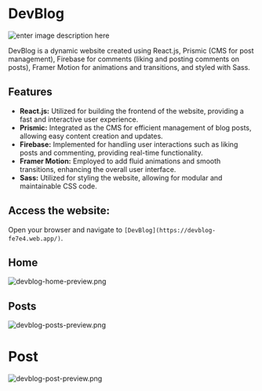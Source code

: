 
# DevBlog
![enter image description here](https://github.com/ViniSCode/DevBlog/blob/main/src/assets/images/devblog-preview.png?raw=true)

DevBlog is a dynamic website created using React.js, Prismic (CMS for post management), Firebase for comments (liking and posting comments on posts), Framer Motion for animations and transitions, and styled with Sass.

## Features

- **React.js:** Utilized for building the frontend of the website, providing a fast and interactive user experience.
- **Prismic:** Integrated as the CMS for efficient management of blog posts, allowing easy content creation and updates.
- **Firebase:** Implemented for handling user interactions such as liking posts and commenting, providing real-time functionality.
- **Framer Motion:** Employed to add fluid animations and smooth transitions, enhancing the overall user interface.
- **Sass:** Utilized for styling the website, allowing for modular and maintainable CSS code.

## Access the website:
   Open your browser and navigate to `[DevBlog](https://devblog-fe7e4.web.app/)`.

## Home
![devblog-home-preview.png](https://github.com/ViniSCode/DevBlog/blob/main/src/assets/images/devblog-home-preview.png?raw=true)

## Posts
![devblog-posts-preview.png](https://github.com/ViniSCode/DevBlog/blob/main/src/assets/images/devblog-posts-preview.png?raw=true)

# Post
![devblog-post-preview.png](https://github.com/ViniSCode/DevBlog/blob/main/src/assets/images/devblog-post-preview.png?raw=true)
